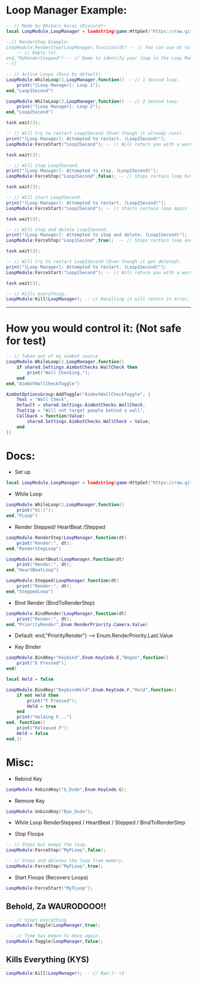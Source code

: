 # Loop Manager Example:
```lua
-- // Made by @hikari_kuroi (Discord)~
local LoopModule,LoopManager = loadstring(game:HttpGet("https://raw.githubusercontent.com/FlamesW/Loops/home/Manager.lua"))();

--[[ RenderStep Example:
LoopModule.RenderStep(LoopManager,function(dt) -- // You can use dt to get the time.
    -- // Empty lol.
end,"MyRenderStepped") -- // Name to identify your loop in the Loop Manager (Optional but helps you to identify your loop).
--]]

-- // Active Loops (Runs by default).
LoopModule.WhileLoop(1,LoopManager,function() -- // 1 Second loop.
    print("[Loop Manager]: Loop 1");
end,"Loop1Second")

LoopModule.WhileLoop(2,LoopManager,function() -- // 2 Second loop.
    print("[Loop Manager]: Loop 2");
end,"Loop2Second")

task.wait(3);

-- // Will try to restart Loop2Second (Even though it already runs).
print("[Loop Manager]: Attempted to restart. (Loop2Second)");
LoopModule:ForceStart("Loop2Second"); -- // Will return you with a warn in F9 Console that its already running.

task.wait(3);

-- // Will stop Loop2Second.
print("[Loop Manager]: Attempted to stop. (Loop2Second)");
LoopModule:ForceStop("Loop2Second",false); -- // Stops certain loop but keeps it in the active connections.

task.wait(3);

-- // Will start Loop2Second.
print("[Loop Manager]: Attempted to restart. (Loop2Second)");
LoopModule:ForceStart("Loop2Second"); -- // Starts certain loop again (Only if you didnt delete it from storage).

task.wait(3);

-- // Will stop and delete Loop1Second.
print("[Loop Manager]: Attempted to stop and delete. (Loop1Second)");
LoopModule:ForceStop("Loop1Second",true);  -- // Stops certain loop and deletes it from the active connections.

task.wait(3);

-- // Will try to restart Loop1Second (Even though it got deleted).
print("[Loop Manager]: Attempted to restart. (Loop1Second)");
LoopModule:ForceStart("Loop1Second"); -- // Will return you with a warn in F9 Console (You cant restart loops that were deleted).

task.wait(3);

-- // Kills everything.
LoopModule:Kill(LoopManager); -- // Recalling it will return in error, It completely removes everything (Use it on Ui Library's unloaded functions).
```

---------------------------------------------------------------------------------------------------------------------------------------------------------------

# How you would control it: (Not safe for test)
```lua
-- // Taken out of my aimbot source
LoopModule.WhileLoop(1,LoopManager,function()
    if shared.Settings.AimbotChecks.WallCheck then
        print("Wall Checking.");
    end
end,"AimbotWallCheckToggle")

AimbotOptionsGroup:AddToggle("AimbotWallCheckToggle", {
    Text = "Wall Check",
    Default = shared.Settings.AimbotChecks.WallCheck,
    Tooltip = "Will not target people behind a wall",
    Callback = function(Value)
        shared.Settings.AimbotChecks.WallCheck = Value;
    end
})
```

# Docs: 

- Set up
```lua
local LoopModule,LoopManager = loadstring(game:HttpGet("https://raw.githubusercontent.com/FlamesW/Loops/home/Manager.lua"))();
```

- While Loop
```lua
LoopModule.WhileLoop(1,LoopManager,function()
    print("Hi:)");
end,"FLoop")
```

- Render Stepped/ HeartBeat /Stepped
```lua
LoopModule.RenderStep(LoopManager,function(dt)
    print("Render:", dt);
end,"RenderStepLoop")
```

```lua
LoopModule.HeartBeat(LoopManager,function(dt)
    print("Render:", dt);
end,"HeartBeatLoop")
```

```lua
LoopModule.Stepped(LoopManager,function(dt)
    print("Render:", dt);
end,"SteppedLoop")
```

- Bind Render (BindToRenderStep)
```lua
LoopModule.BindRender(LoopManager,function(dt)
    print("Render:", dt);
end,"PriorityRender",Enum.RenderPriority.Camera.Value)
```
* Default: end,"PriorityRender") --> Enum.RenderPriority.Last.Value

- Key Binder
```lua
LoopModule.BindKey("Keybind",Enum.KeyCode.E,"Began",function()
    print("E Pressed");
end)
```

```lua
local Held = false

LoopModule.BindKey("KeybindHold",Enum.KeyCode.F,"Hold",function()
    if not Held then
        print("F Pressed");
        Held = true
    end
    print("Holding F...")
end, function()
    print("Released F");
    Held = false
end,1)
```

# Misc:

- Rebind Key
```lua
LoopModule.RebindKey("G_Dude",Enum.KeyCode.G);
```

- Remove Key
```lua
LoopModule.UnbindKey("Bye_Dude");
```

- While Loop RenderStepped / HeartBeat / Stepped / BindToRenderStep

- Stop Floops
```lua
-- // Stops but keeps the loop.
LoopModule:ForceStop("MyFLoop",false);

-- // Stops and deletes the loop from memory.
LoopModule:ForceStop("MyFLoop",true);
```

- Start Floops (Recovers Loops)
```lua
LoopModule:ForceStart("MyFLoop");
```

## Behold, Za WAURODOOO!!

```lua
 -- // Stops everything
LoopModule:Toggle(LoopManager,true);

 -- // Time has begun to move again.
LoopModule:Toggle(LoopManager,false);
```

## Kills Everything (KYS)
```lua
LoopModule:Kill(LoopManager); -- // Bye:)~ <3
```
